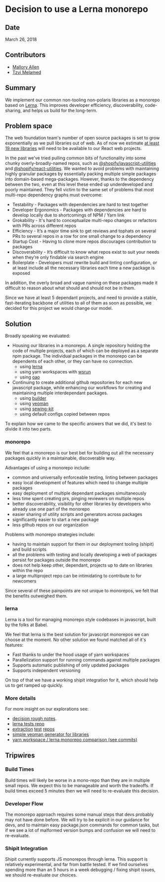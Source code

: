 # Decision to use a Lerna monorepo


## Date

March 26, 2018

## Contributors

- [Mallory Allen](https://github.com/TheMallen)
- [Tzvi Melamed](https://github.com/tzvipm)

## Summary

We implement our common non-tooling non-polaris libraries as a monorepo based on [Lerna](https://github.com/lerna/lerna). This improves developer efficiency, discoverability, code-sharing, and helps us build for the long-term.

## Problem space
The web foundation team's number of open source packages is set to grow exponentially as we pull libraries out of web. As of now we estimate [at least 19 new libraries](https://github.com/Shopify/web/projects/17) will need to be available to our React web projects.

In the past we've tried pulling common bits of functionality into some chunky overly-broadly-named repos, such as [@shopify/javascript-utilities](https://github.com/Shopify/javascript-utilities) and [@shopify/react-utilities](https://github.com/Shopify/react-utilities). We wanted to avoid problems with maintaining highly granular packages by essentially packing multiple simple packages into domain-based mega-packages. However, thanks to the dependency between the two, even at this level these ended up underdeveloped and poorly maintained. They fell victim to the same set of problems that most multi-repo dependency graphs must overcome:
- Testability - Packages with dependencies are hard to test together
- Developer Ergonomics - Packages with dependencies are hard to develop locally due to shortcomings of NPM / Yarn link
- Grokability - It's hard to conceptualize multi-repo changes or refactors with PRs across different repos
- Efficiency - It’s a major time sink to get reviews and tophats on several PRs to several repos in a row for one small change to a dependency
- Startup Cost - Having to clone more repos discourages contribution to packages
- Discoverability - It’s difficult to know what repos exist to suit your needs when they’re only findable via search engine
- Boilerplate - Developers must rewrite build and linting configuration, or at least include all the necessary libraries each time a new package is exposed

In addition, the overly broad and vague naming on these packages made it difficult to reason about what should and should not be in them.

Since we have at least 5 dependant projects, and need to provide a stable, fast-iterating backbone of utilities to all of them as soon as possible, we decided for this project we would change our model.

## Solution
Broadly speaking we evaluated:
- Housing our libraries in a monorepo. A single repository holding the code of multiple projects, each of which can be deployed as a separate npm package. The individual packages in the monorepo can be dependents of each other, or they can have no connection.
  - using [lerna](https://github.com/lerna/lerna)
  - using yarn workspaces with [wsrun](https://github.com/whoeverest/wsrun)
  - using [oao](https://github.com/guigrpa/oao)
- Continuing to create additional github repositories for each new javascript package, while enhancing our workflows for creating and maintaining multiple interdependant packages.
  - using [builder](http://formidable.com/open-source/builder/)
  - using [yeoman](http://yeoman.io/)
  - using [sewing-kit](https://github.com/Shopify/sewing-kit)
  - using default configs copied between repos

To explain how we came to the specific answers that we did, it's best to divide it into two parts.

### monorepo
We feel that a monorepo is our best bet for building out all the necessary packages quickly in a maintainable, discoverable way.

Advantages of using a monorepo include:
  - common and universally enforceable testing, linting between packages
  - easy local development of features which need to change multiple packages
  - easy deployment of multiple dependant packages simultaneously
  - less time spent creating prs, pinging reviewers on multiple repos
  - better discoverability, visibility for other libraries by developers who already use one part of the monorepo
  - easier sharing of utility scripts and generators across packages
  - significantly easier to start a new package
  - less github repos on our organization

Problems with monorepo strategies include:
  - having to maintain support for them in our deployment tooling (shipit) and build scripts
  - all the problems with testing and locally developing a web of packages persist for packages outside the monorepo
  - does not help keep other, dependant, projects up to date on libraries within the repo
  - a large multiproject repo can be intimidating to contribute to for newcomers

Since several of these painpoints are not unique to monorepos, we felt that the benefits outweighed them.

### lerna
Lerna is a tool for managing monorepo style codebases in javascript, built by the folks at Babel.

We feel that lerna is the best solution for javascript monorepos we can choose at the moment. No other solution we found matched all of it's features:
  - Fast thanks to under the hood usage of yarn workspaces
  - Parallelization support for running commands against multiple packages
  - Supports automatic publishing of only updated packages
  - Supports independent versioning

On top of that we have a working shipit integration for it, which should help us to get ramped up quickly.

### More details
For more insight on our explorations see:
- [decision rough notes](https://paper.dropbox.com/doc/Decision-Explorations-Mono-or-Many-repo-LNkDLM55dNzR2WK4ROtZr#:a2=-193436694).
- [lerna tests repo](https://github.com/TheMallen/lerna-tests)
- [extraction](https://github.com/Shopify/extraction-test-import-remote) [test](https://github.com/Shopify/extraction-test-react-utilities) [repos](https://github.com/Shopify/extraction-test-browser)
- [simple yeoman generator for libraries](https://github.com/Shopify/generator-shopify-library)
- [yarn workspace / lerna monorepo comparison (see commits)](https://github.com/Shopify/shopify-utilities)

## Tripwires
### Build Times
Build times will likely be worse in a mono-repo than they are in multiple small repos. We expect this to be manageable and worth the tradeoffs. If build times exceed 5 minutes then we will need to re-evaluate this decision.

### Developer Flow
The monorepo approach requires some manual steps that devs probably may not have done before. We will try to be explicit in our guidance for devs, and to maintain easy package.json commands for common tasks, but if we see a lot of malformed version bumps and confusion we will need to re-evaluate.

### Shipit Integration
Shipit currently supports JS monorepos through lerna. This support is relatively experimental, and far from battle tested. If we find ourselves spending more than an 5 hours in a week debugging / fixing shipit issues, we should re-evaluate our choices.
